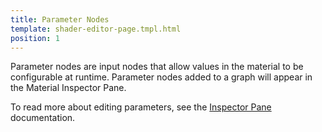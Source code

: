 ```yaml
---
title: Parameter Nodes
template: shader-editor-page.tmpl.html
position: 1
---
```


Parameter nodes are input nodes that allow values in the material to be configurable at runtime. Parameter nodes added to a graph will appear in the Material Inspector Pane.

To read more about editing parameters, see the [Inspector Pane][1] documentation.

[1]: /shader-editor/window-layout/inspector-pane
